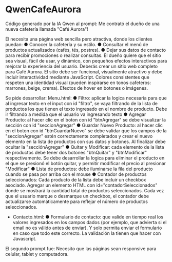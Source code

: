 # QwenCafeAurora
Código generado por la IA Qwen al prompt: 
Me contrató el dueño de una nueva cafetería llamada "Café Aurora"! 
 
Él necesita una página web sencilla pero atractiva, donde los clientes puedan: 
● Conocer la cafetería y su estilo. 
● Consultar el menú de productos actualizados (cafés, tés, postres). 
● Dejar sus datos de contacto para recibir promociones o realizar consultas. 
El dueño quiere que el sitio sea visual, fácil de usar, y dinámico, con pequeños efectos interactivos para mejorar la experiencia del usuario. 
Deberás crear un sitio web completo para Café Aurora.
El sitio debe ser funcional, visualmente atractivo y debe incluir interactividad mediante JavaScript.
Colores consistentes que respeten una identidad visual (pueden inspirarse 
en tonos cafeteros: marrones, beige, crema). 
Efectos de hover en botones o imágenes. 

Se pide desarrollar:
Menu.html: 
● Filtro: aplicar la logica necesaria para que al ingresar texto en el input con id "filtro", se vaya filtrando de la lista de productos los que tienen el texto ingresado en el nombre de producto. Debe ir filtrando a medida que el usuario va ingresando texto 
● Agregar Producto: al hacer clic en el boton con id "btnAgregar" se debe visualizar la sección con id "seccionAgregar" 
● Guardar Nuevo Producto: al hacer clic en el boton con id "btnGuardarNuevo" se debe validar que los campos de la "seccionAgregar" estén correctamente completados y crear el nuevo elemento en la lista de productos con sus datos y botones. Al finalizar debe ocultar la "secciónAgregar" 
● Quitar y Modificar: cada elemento de la lista de productos debe tener dos botones "btnQuitar" y "btnModificar" respectivamente. Se debe desarrollar la logica para eliminar el producto en el que se presionó el botón quitar, y permitir modificar el precio al presionar "Modificar" 
● Lista de productos: debe iluminarse la fila del producto cuando se pasa por arriba con el mouse 
● Contador de productos seleccionados: Cada producto de la lista debe incluir un checkbox asociado. Agregar un elemento HTML con id="contadorSeleccionados" donde se mostrará la cantidad total de productos seleccionados. Cada vez que el usuario marque o desmarque un checkbox, el contador debe actualizarse automáticamente para reflejar el número de productos seleccionados. 

- Contacto.html: 
● Formulario de contacto: que valide en tiempo real los valores ingresados en los campos dados (por ejemplo, que advierta si el email no es válido antes de enviar). Y solo permita enviar el formulario en caso que todo este correcto. La  validación la tienen que hacer con Javascript. 


El segundo prompt fue:
Necesito que las páginas sean responsive para celular, tablet y computadora.


